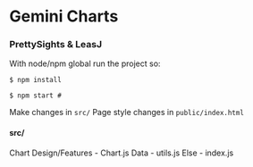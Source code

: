 # Gemini Charts
### PrettySights & LeasJ


With node/npm global run the project so:
```
$ npm install

$ npm start #
```

Make changes in ```src/```
Page style changes in ``` public/index.html ```

#### src/
Chart Design/Features - Chart.js
Data - utils.js
Else - index.js